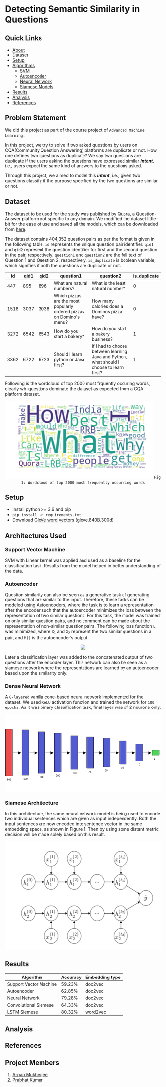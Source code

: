

# Detecting Semantic Similarity in Questions


## Quick Links
- [About](#problem-statement)
- [Dataset](#dataset)
- [Setup](#setup)
- [Algorithms](#architectures-used)
	- [SVM](#support-vector-machine)
	- [Autoencoder](#autoencoder)
	- [Neural Network](#dense-neural-network)
	- [Siamese Models](#siamese-architecture)
- [Results](#results)
- [Analysis](#analysis)
- [References](#references)

## Problem Statement
We did this project as part of the course project of `Advanced Machine Learning.` 

In this project, we try to solve if two asked questions by users on CQA(Community Question Answering) platforms are duplicate or not. How one defines two questions as duplicate? We say two questions are duplicate if the users asking the questions have expressed similar ***intent***, i.e., users expect the same kind of answers to the questions asked.

Through this project, we aimed to model this ***intent***, i.e., given two questions classify if the purpose specified by the two questions are similar or not.

## Dataset
The dataset to be used for the study was published by [Quora](https://www.kaggle.com/c/quora-question-pairs/data), a Question-Answer platform not specific to any domain. We modified the dataset little-bit for the ease of use and saved all the models, which can be downloaded from [here](https://goo.gl/dYDK5Z).

The dataset contains 404,352 question pairs as per the format is given in the following table. `id` represents the unique question pair identifier. `qid1` and `qid2` represent the question identifier for first and the second question in the pair, respectively.  `question1` and `question2` are the full text of Question 1 and Question 2, respectively. `is_duplicate` is boolean variable, which signifies if both the questions are duplicate or not.

| id | qid1 | qid2 | question1 | question2 | is_duplicate |
|--|--|--|--|--|--|
| 447 | 895 | 896 | What are natural numbers? | What is the least natural number? | 0 |
| 1518 | 3037 | 3038 | Which pizzas are the most popularly ordered pizzas on Domino's menu? | How many calories does a Dominos pizza have? | 0 |
| 3272 | 6542 | 6543 | How do you start a bakery? | How do you start a bakery business? | 1 |
| 3362 | 6722 | 6723 | Should I learn python or Java first? | If I had to choose between learning Java and Python, what should I choose to learn first? | 1 |

Following is the wordcloud of top 2000 most frquently occuring words, clearly wh-questions dominate the dataset as expected from a CQA platform dataset.
<p align="center">
	<img src="plots/word_cloud.png" height='250px'/>
	<code>Fig 1: Wordcloud of top 2000 most frequently occurring words</code>
</p>

## Setup

 - Install python >= 3.6 and pip
 - `pip install -r requirements.txt`
 - Download [GloVe word vectors](https://nlp.stanford.edu/projects/glove/) (glove.840B.300d)

## Architectures Used

### Support Vector Machine
SVM with Linear kernel was applied and used as a baseline for the classification task. Results from the model helped in better understanding of the data.
	
### Autoencoder
Question similarity can also be seen as a generative task of generating questions that are similar to the input. Therefore, these tasks can be modeled using Autoencoders, where the task is to learn a representation after the encoder such that the autoencoder minimizes the loss between the representation of two similar questions. For this task, the model was trained on only similar question pairs, and no comment can be made about the representation of non-similar question pairs. The following loss function `L` was minimized, where <code>X<sub>1</sub></code> and <code>X<sub>2</sub></code> represent the two similar questions in a pair, and `M()` is the autoencoder’s output. 

<div align="center"><img src="https://latex.codecogs.com/gif.latex?L=\|M(X_1)-X_2\|^2" /></div>

Later a classification layer was added to the concatenated output of two questions after the encoder layer. This network can also be seen as a siamese network where the representations are learned by an autoencoder based upon the similarity only. 

### Dense Neural Network
A `8-layered` vanilla cone-based neural network implemented for the dataset. We used `ReLU` activation function and trained the network for `100 epochs`. As it was binary classification task, final layer was of 2 neurons only.
<div align="center"><img src="plots/8-layered NN.png" height='250px'/></div> 



### Siamese Architecture
In this architecture, the same neural network model is being used to encode two individual sentences which are given as input independently. Both the input sentences are now encoded into sentence vector in the same embedding space, as shown in Figure 1. Then by using some distant metric decision will be made solely based on this result.

<div align="center"><img src="plots/siamese.png" height='350px'/></div> 


## Results
| Algorithm | Accuracy | Embedding type |
|--|--|--|
| Support Vector Machine | 59.23% | doc2vec |
| Autoencoder | 62.85% | doc2vec |
| Neural Network | 79.28% | doc2vec |
| Convolutional Siemese | 64.33% | doc2vec |
| LSTM Siemese | 80.32% | word2vec |

## Analysis


## References


## Project Members

 1. [Arpan Mukherjee](https://github.com/arpanmukherjee)
 2. [Prabhat Kumar](https://github.com/prabhatkumar95)
